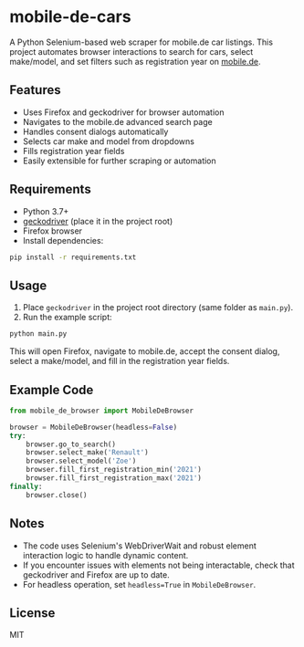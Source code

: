 # mobile-de-cars

A Python Selenium-based web scraper for mobile.de car listings. This project automates browser interactions to search for cars, select make/model, and set filters such as registration year on [mobile.de](https://www.mobile.de/).

## Features
- Uses Firefox and geckodriver for browser automation
- Navigates to the mobile.de advanced search page
- Handles consent dialogs automatically
- Selects car make and model from dropdowns
- Fills registration year fields
- Easily extensible for further scraping or automation

## Requirements
- Python 3.7+
- [geckodriver](https://github.com/mozilla/geckodriver/releases) (place it in the project root)
- Firefox browser
- Install dependencies:

```bash
pip install -r requirements.txt
```

## Usage
1. Place `geckodriver` in the project root directory (same folder as `main.py`).
2. Run the example script:

```bash
python main.py
```

This will open Firefox, navigate to mobile.de, accept the consent dialog, select a make/model, and fill in the registration year fields.

## Example Code
```python
from mobile_de_browser import MobileDeBrowser

browser = MobileDeBrowser(headless=False)
try:
    browser.go_to_search()
    browser.select_make('Renault')
    browser.select_model('Zoe')
    browser.fill_first_registration_min('2021')
    browser.fill_first_registration_max('2021')
finally:
    browser.close()
```

## Notes
- The code uses Selenium's WebDriverWait and robust element interaction logic to handle dynamic content.
- If you encounter issues with elements not being interactable, check that geckodriver and Firefox are up to date.
- For headless operation, set `headless=True` in `MobileDeBrowser`.

## License
MIT
